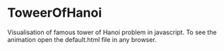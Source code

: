 # ToweerOfHanoi
Visualisation of famous tower of Hanoi problem in javascript.
To see the animation open the default.html file in any browser.
